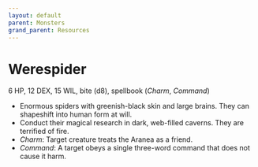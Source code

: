 ```yaml
---
layout: default
parent: Monsters
grand_parent: Resources
---
```


# Werespider

6 HP, 12 DEX, 15 WIL, bite (d8), spellbook (_Charm_, _Command_)

- Enormous spiders with greenish-black skin and large brains. They can shapeshift into human form at will. 
- Conduct their magical research in dark, web-filled caverns. They are terrified of fire.
- _Charm_: Target creature treats the Aranea as a friend.
- _Command_: A target obeys a single three-word command that does not cause it harm.
